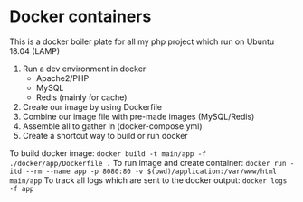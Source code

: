 # Docker containers
This is a docker boiler plate for all my php project which run on Ubuntu 18.04 (LAMP)

1. Run a dev environment in docker
    - Apache2/PHP
    - MySQL
    - Redis (mainly for cache)
2. Create our image by using Dockerfile
3. Combine our image file with pre-made images (MySQL/Redis)
4. Assemble all to gather in (docker-compose.yml)
5. Create a shortcut way to build or run docker 

To build docker image: 
```docker build -t main/app -f ./docker/app/Dockerfile .```
To run image and create container:
```docker run -itd --rm --name app -p 8080:80 -v $(pwd)/application:/var/www/html main/app```
To track all logs which are sent to the docker output:
```docker logs -f app```